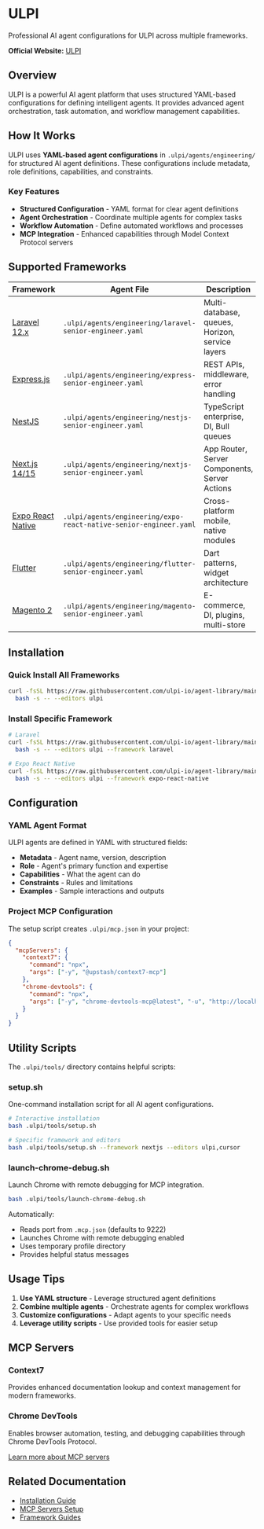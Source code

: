 # ULPI

Professional AI agent configurations for ULPI across multiple frameworks.

**Official Website:** [ULPI](https://ulpi.io)

## Overview

ULPI is a powerful AI agent platform that uses structured YAML-based configurations for defining intelligent agents. It provides advanced agent orchestration, task automation, and workflow management capabilities.

## How It Works

ULPI uses **YAML-based agent configurations** in `.ulpi/agents/engineering/` for structured AI agent definitions. These configurations include metadata, role definitions, capabilities, and constraints.

### Key Features
- **Structured Configuration** - YAML format for clear agent definitions
- **Agent Orchestration** - Coordinate multiple agents for complex tasks
- **Workflow Automation** - Define automated workflows and processes
- **MCP Integration** - Enhanced capabilities through Model Context Protocol servers

## Supported Frameworks

| Framework | Agent File | Description |
|-----------|-----------|-------------|
| [Laravel 12.x](../frameworks/laravel.md) | `.ulpi/agents/engineering/laravel-senior-engineer.yaml` | Multi-database, queues, Horizon, service layers |
| [Express.js](../frameworks/express.md) | `.ulpi/agents/engineering/express-senior-engineer.yaml` | REST APIs, middleware, error handling |
| [NestJS](../frameworks/nestjs.md) | `.ulpi/agents/engineering/nestjs-senior-engineer.yaml` | TypeScript enterprise, DI, Bull queues |
| [Next.js 14/15](../frameworks/nextjs.md) | `.ulpi/agents/engineering/nextjs-senior-engineer.yaml` | App Router, Server Components, Server Actions |
| [Expo React Native](../frameworks/expo-react-native.md) | `.ulpi/agents/engineering/expo-react-native-senior-engineer.yaml` | Cross-platform mobile, native modules |
| [Flutter](../frameworks/flutter.md) | `.ulpi/agents/engineering/flutter-senior-engineer.yaml` | Dart patterns, widget architecture |
| [Magento 2](../frameworks/magento.md) | `.ulpi/agents/engineering/magento-senior-engineer.yaml` | E-commerce, DI, plugins, multi-store |

## Installation

### Quick Install All Frameworks
```bash
curl -fsSL https://raw.githubusercontent.com/ulpi-io/agent-library/main/.ulpi/tools/setup.sh | \
  bash -s -- --editors ulpi
```

### Install Specific Framework
```bash
# Laravel
curl -fsSL https://raw.githubusercontent.com/ulpi-io/agent-library/main/.ulpi/tools/setup.sh | \
  bash -s -- --editors ulpi --framework laravel

# Expo React Native
curl -fsSL https://raw.githubusercontent.com/ulpi-io/agent-library/main/.ulpi/tools/setup.sh | \
  bash -s -- --editors ulpi --framework expo-react-native
```

## Configuration

### YAML Agent Format
ULPI agents are defined in YAML with structured fields:
- **Metadata** - Agent name, version, description
- **Role** - Agent's primary function and expertise
- **Capabilities** - What the agent can do
- **Constraints** - Rules and limitations
- **Examples** - Sample interactions and outputs

### Project MCP Configuration
The setup script creates `.ulpi/mcp.json` in your project:

```json
{
  "mcpServers": {
    "context7": {
      "command": "npx",
      "args": ["-y", "@upstash/context7-mcp"]
    },
    "chrome-devtools": {
      "command": "npx",
      "args": ["-y", "chrome-devtools-mcp@latest", "-u", "http://localhost:9222"]
    }
  }
}
```

## Utility Scripts

The `.ulpi/tools/` directory contains helpful scripts:

### setup.sh
One-command installation script for all AI agent configurations.

```bash
# Interactive installation
bash .ulpi/tools/setup.sh

# Specific framework and editors
bash .ulpi/tools/setup.sh --framework nextjs --editors ulpi,cursor
```

### launch-chrome-debug.sh
Launch Chrome with remote debugging for MCP integration.

```bash
bash .ulpi/tools/launch-chrome-debug.sh
```

Automatically:
- Reads port from `.mcp.json` (defaults to 9222)
- Launches Chrome with remote debugging enabled
- Uses temporary profile directory
- Provides helpful status messages

## Usage Tips

1. **Use YAML structure** - Leverage structured agent definitions
2. **Combine multiple agents** - Orchestrate agents for complex workflows
3. **Customize configurations** - Adapt agents to your specific needs
4. **Leverage utility scripts** - Use provided tools for easier setup

## MCP Servers

### Context7
Provides enhanced documentation lookup and context management for modern frameworks.

### Chrome DevTools
Enables browser automation, testing, and debugging capabilities through Chrome DevTools Protocol.

[Learn more about MCP servers](./mcp-servers.md)

## Related Documentation

- [Installation Guide](../../README.md#quick-start)
- [MCP Servers Setup](./mcp-servers.md)
- [Framework Guides](../frameworks/)
